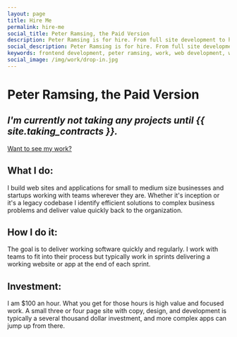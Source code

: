 ```yaml
---
layout: page
title: Hire Me
permalink: hire-me
social_title: Peter Ramsing, the Paid Version
description: Peter Ramsing is for hire. From full site development to helping break down barriers in legacy code, I'm here to help.
social_description: Peter Ramsing is for hire. From full site development to helping break down barriers in legacy code, I'm here to help.
keywords: frontend development, peter ramsing, work, web development, web design
social_image: /img/work/drop-in.jpg
---
```


# Peter Ramsing, the&nbsp;Paid&nbsp;Version

## *I'm currently not taking any projects until {{ site.taking_contracts }}.*

<a href="{{ site.baseurl }}/my-work">Want to see my work?</a>

## What I do:
I build web sites and applications for small to medium size businesses and startups working with teams wherever they are. Whether it's inception or it's a legacy codebase I identify efficient solutions to complex business problems and deliver value quickly back to the organization.


## How I do it:
The goal is to deliver working software quickly and regularly. I work with teams to fit into their process but typically work in sprints delivering a working website or app at the end of each sprint.


## Investment:
I am $100 an hour. What you get for those hours is high value and focused work. A small three or four page site with copy, design, and development is typically a several thousand dollar investment, and more complex apps can jump up from there.
